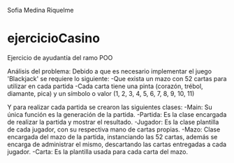 Sofia Medina Riquelme
# ejercicioCasino
Ejercicio de ayudantía del ramo POO

Análisis del problema:
Debido a que es necesario implementar el juego 'Blackjack' se requiere lo siguiente:
 -Que exista un mazo con 52 cartas para utilizar en cada partida
 -Cada carta tiene una pinta (corazón, trébol, diamante, pica) y un símbolo o valor (1, 2, 3, 4, 5, 6, 7, 8, 9, 10, 11)

Y para realizar cada partida se crearon las siguientes clases:
 -Main: Su única función es la generación de la partida.
 -Partida: Es la clase encargada de realizar la partida y mostrar el 
  resultado.
 -Jugador: Es la clase plantilla de cada jugador, con su respectiva mano de 
  cartas propias.
 -Mazo: Clase encargada del mazo de la partida, instanciando las 52 cartas, 
  además se encarga de administrar el mismo, descartando las cartas 
  entregadas a cada jugador.
 -Carta: Es la plantilla usada para cada carta del mazo.
